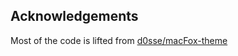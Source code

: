 ## Acknowledgements
Most of the code is lifted from  [d0sse/macFox-theme](https://github.com/d0sse/macFox-theme)